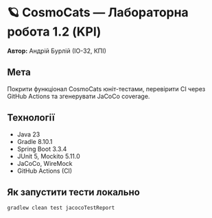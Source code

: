 # 🪐 CosmoCats — Лабораторна робота 1.2 (KPI)
**Автор:** Андрій Бурлій (ІО-32, КПІ)

## Мета
Покрити функціонал CosmoCats юніт-тестами, перевірити CI через GitHub Actions та згенерувати JaCoCo coverage.

## Технології
- Java 23
- Gradle 8.10.1
- Spring Boot 3.3.4
- JUnit 5, Mockito 5.11.0
- JaCoCo, WireMock
- GitHub Actions (CI)

## Як запустити тести локально
```bash
gradlew clean test jacocoTestReport
```
